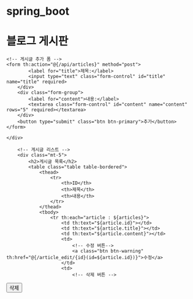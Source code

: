 # spring_boot


<!DOCTYPE html>
<html xmlns:th="http://www.thymeleaf.org">
<head>
    <meta charset="UTF-8">
    <title>블로그 게시판</title>
    <meta content="width=device-width, initial-scale=1.0" name="viewport">
    <link rel="stylesheet" href="https://stackpath.bootstrapcdn.com/bootstrap/4.5.2/css/bootstrap.min.css">
</head>
<body>
<div class="container">
    <h1 class="mt-5">블로그 게시판</h1>

    <!-- 게시글 추가 폼 -->
    <form th:action="@{/api/articles}" method="post">
            <label for="title">제목:</label>
            <input type="text" class="form-control" id="title" name="title" required>
        </div>
        <div class="form-group">
            <label for="content">내용:</label>
            <textarea class="form-control" id="content" name="content" rows="5" required></textarea>
        </div>
        <button type="submit" class="btn btn-primary">추가</button>
    </form>

    </div>

        <!-- 게시글 리스트 -->
        <div class="mt-5">
            <h2>게시글 목록</h2>
            <table class="table table-bordered">
                <thead>
                    <tr>
                        <th>ID</th>
                        <th>제목</th>
                        <th>내용</th>
                    </tr>
                </thead>
                <tbody>
                    <tr th:each="article : ${articles}">
                        <td th:text="${article.id}"></td>
                        <td th:text="${article.title}"></td>
                        <td th:text="${article.content}"></td>
                        <td>
                            <!-- 수정 버튼-->
                            <a class="btn btn-warning" th:href="@{/article_edit/{id}(id=${article.id})}">수정</a>
                        </td>
                        <td>
                            <!-- 삭제 버튼 -->
  <form th:action="@{/api/article_delete/{id}(id=${article.id})}" method="post" style="display:inline;">
    <input type="hidden" name="_method" value="delete">
    <button type="submit" class="btn btn-danger">삭제</button>
    </form>
                        </td>
                    </tr>
                </tbody>
            </table>
        </div>
    </div>
</body>
</html>
